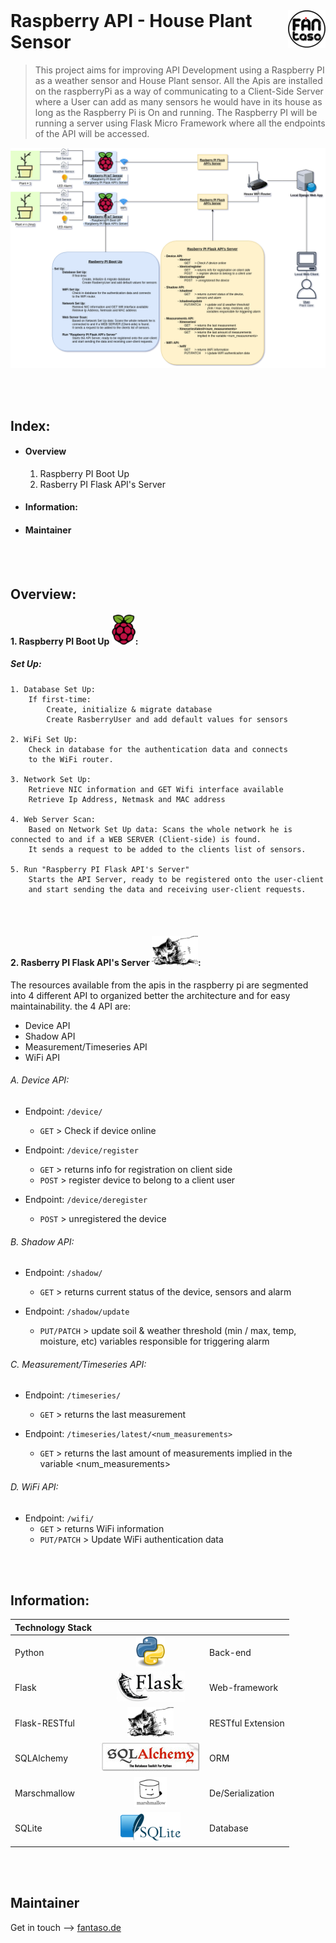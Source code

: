 <!-- logo -->
<a href="https://www.fantaso.de">
<img src="readme/fantaso.png" align="right" />
</a>

<!-- header -->
<h1 style="text-align: left; margin-top:0px;">
  Raspberry API - House Plant Sensor
</h1>

> This project aims for improving API Development using a Raspberry PI as a weather sensor and House Plant sensor. All the Apis are installed on the raspberryPi as a way of communicating to a Client-Side Server where a User can add as many sensors he would have in its house as long as the Raspberry Pi is On and running. The Raspberry PI will be running a server using Flask Micro Framework where all the endpoints of the API will be accessed.





<!-- build -->
<!-- [![Build Status][travis-image]][travis-link] -->

<!-- banner -->
![banner][banner]

<br><br>


## Index:
- #### Overview
    1. Raspberry PI Boot Up
    2. Rasberry PI Flask API's Server
- #### Information:
- #### Maintainer


<br><br>


## Overview:
#### 1. Raspberry PI Boot Up ![raspberrypi][raspberrypi]:

##### Set Up:
    1. Database Set Up:
        If first-time:
            Create, initialize & migrate database
            Create RasberryUser and add default values for sensors

    2. WiFi Set Up:
        Check in database for the authentication data and connects
        to the WiFi router.

    3. Network Set Up:
        Retrieve NIC information and GET Wifi interface available
        Retrieve Ip Address, Netmask and MAC address

    4. Web Server Scan:
        Based on Network Set Up data: Scans the whole network he is connected to and if a WEB SERVER (Client-side) is found.
        It sends a request to be added to the clients list of sensors.

    5. Run "Raspberry PI Flask API's Server"
        Starts the API Server, ready to be registered onto the user-client
        and start sending the data and receiving user-client requests.



<br><br>

#### 2. Rasberry PI Flask API's Server ![Flask-RESTful][Flask-RESTful]:

The resources available from the apis in the raspberry pi are segmented into 4 different API to organized better the architecture and for easy maintainability. the 4 API are:

- Device API
- Shadow API
- Measurement/Timeseries API
- WiFi API

###### A. Device API:
* Endpoint: `/device/`
    * `GET`     > Check if device online


* Endpoint: `/device/register`       
    * `GET`     > returns info for registration on client side
    * `POST`    > register device to belong to a client user


* Endpoint: `/device/deregister`
    * `POST`    > unregistered the device


###### B. Shadow API:
* Endpoint: `/shadow/`
    * `GET`     > returns current status of the device, sensors and alarm


* Endpoint: `/shadow/update`       
    * `PUT/PATCH`     > update soil & weather threshold (min / max, temp, moisture, etc) variables responsible for triggering alarm


###### C. Measurement/Timeseries API:
* Endpoint: `/timeseries/`
    * `GET`     > returns the last measurement


* Endpoint: `/timeseries/latest/<num_measurements>`       
    * `GET`     > returns the last amount of measurements
        implied in the variable <num_measurements>


###### D. WiFi API:
* Endpoint: `/wifi/`
    * `GET`     > returns WiFi information
    * `PUT/PATCH`     > Update WiFi authentication data


<br><br>


## Information:
| Technology Stack |  |  |
| :- | :-: | :- |
| Python          | ![back-end][Python]                   | Back-end |
| Flask           | ![web-framework][Flask]               | Web-framework |
| Flask-RESTful   | ![REST-api][Flask-RESTful]            | RESTful Extension |
| SQLAlchemy      | ![orm][SQLAlchemy]                    | ORM |
| Marschmallow    | ![ De/Serialization][Marschmallow]    | De/Serialization |
| SQLite          | ![database][SQLite]                   | Database |




<br><br>


## Maintainer
Get in touch -–> [fantaso.de][fantaso]



<!-- links -->
<!-- Profiles -->
[github-profile]: https://github.com/fantaso
[linkedin-profile]: https://www.linkedin.com/
[fantaso]: https://www.fantaso.de/

<!-- Repos -->
[github-repo]: https://github.com/Fantaso/multi-raspberry-flask-apis-server
[client-repo]: https://github.com/Fantaso/

<!-- Builds -->
[travis-link]: https://travis-ci.org/
[travis-image]: https://travis-ci.org/

<!-- images -->
[banner]: readme/banner.png
[raspberrypi]: readme/raspberrypi.png
[Python]: readme/python.png
[Flask]: readme/flask.png
[Flask-RESTful]: readme/flaskrestful.png
[Marschmallow]: readme/marshmallow.png
[SQLAlchemy]: readme/sqlalchemy.jpg
[SQLite]: readme/sqlite.png
